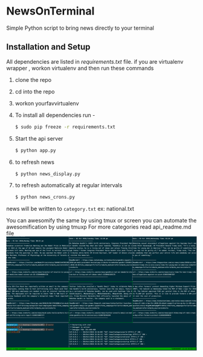 # NewsOnTerminal

Simple Python script to bring news directly to your terminal

## Installation and Setup

All dependencies are listed in *requirements.txt* file. 
if you are virtualenv wrapper , workon virtualenv and then run these commands

1. clone the repo
2. cd into the repo
3. workon yourfavvirtualenv
4. To install all dependencies run - 

    ```bash
    $ sudo pip freeze -r requirements.txt
    ```

5. Start the api server

    ```bash 
    $ python app.py 
    ```
6. to refresh news 

    ```bash 
    $ python news_display.py 
    ```
7. to refresh automatically at regular intervals 
    ```bash 
    $ python news_crons.py 
    ```
news will be written to `category.txt` ex: national.txt

You can awesomify the same by using tmux or screen 
you can automate the awesomification by using tmuxp
For more categories read api_readme.md file
![screenshot](news.png "Final news on terminal")

